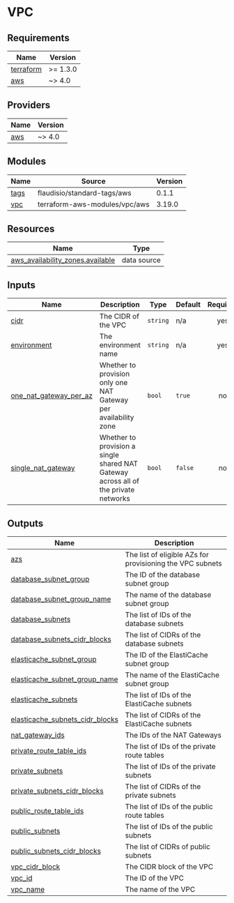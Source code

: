 # VPC

<!-- BEGINNING OF PRE-COMMIT-TERRAFORM DOCS HOOK -->
## Requirements

| Name | Version |
|------|---------|
| <a name="requirement_terraform"></a> [terraform](#requirement\_terraform) | >= 1.3.0 |
| <a name="requirement_aws"></a> [aws](#requirement\_aws) | ~> 4.0 |

## Providers

| Name | Version |
|------|---------|
| <a name="provider_aws"></a> [aws](#provider\_aws) | ~> 4.0 |

## Modules

| Name | Source | Version |
|------|--------|---------|
| <a name="module_tags"></a> [tags](#module\_tags) | flaudisio/standard-tags/aws | 0.1.1 |
| <a name="module_vpc"></a> [vpc](#module\_vpc) | terraform-aws-modules/vpc/aws | 3.19.0 |

## Resources

| Name | Type |
|------|------|
| [aws_availability_zones.available](https://registry.terraform.io/providers/hashicorp/aws/latest/docs/data-sources/availability_zones) | data source |

## Inputs

| Name | Description | Type | Default | Required |
|------|-------------|------|---------|:--------:|
| <a name="input_cidr"></a> [cidr](#input\_cidr) | The CIDR of the VPC | `string` | n/a | yes |
| <a name="input_environment"></a> [environment](#input\_environment) | The environment name | `string` | n/a | yes |
| <a name="input_one_nat_gateway_per_az"></a> [one\_nat\_gateway\_per\_az](#input\_one\_nat\_gateway\_per\_az) | Whether to provision only one NAT Gateway per availability zone | `bool` | `true` | no |
| <a name="input_single_nat_gateway"></a> [single\_nat\_gateway](#input\_single\_nat\_gateway) | Whether to provision a single shared NAT Gateway across all of the private networks | `bool` | `false` | no |

## Outputs

| Name | Description |
|------|-------------|
| <a name="output_azs"></a> [azs](#output\_azs) | The list of eligible AZs for provisioning the VPC subnets |
| <a name="output_database_subnet_group"></a> [database\_subnet\_group](#output\_database\_subnet\_group) | The ID of the database subnet group |
| <a name="output_database_subnet_group_name"></a> [database\_subnet\_group\_name](#output\_database\_subnet\_group\_name) | The name of the database subnet group |
| <a name="output_database_subnets"></a> [database\_subnets](#output\_database\_subnets) | The list of IDs of the database subnets |
| <a name="output_database_subnets_cidr_blocks"></a> [database\_subnets\_cidr\_blocks](#output\_database\_subnets\_cidr\_blocks) | The list of CIDRs of the database subnets |
| <a name="output_elasticache_subnet_group"></a> [elasticache\_subnet\_group](#output\_elasticache\_subnet\_group) | The ID of the ElastiCache subnet group |
| <a name="output_elasticache_subnet_group_name"></a> [elasticache\_subnet\_group\_name](#output\_elasticache\_subnet\_group\_name) | The name of the ElastiCache subnet group |
| <a name="output_elasticache_subnets"></a> [elasticache\_subnets](#output\_elasticache\_subnets) | The list of IDs of the ElastiCache subnets |
| <a name="output_elasticache_subnets_cidr_blocks"></a> [elasticache\_subnets\_cidr\_blocks](#output\_elasticache\_subnets\_cidr\_blocks) | The list of CIDRs of the ElastiCache subnets |
| <a name="output_nat_gateway_ids"></a> [nat\_gateway\_ids](#output\_nat\_gateway\_ids) | The IDs of the NAT Gateways |
| <a name="output_private_route_table_ids"></a> [private\_route\_table\_ids](#output\_private\_route\_table\_ids) | The list of IDs of the private route tables |
| <a name="output_private_subnets"></a> [private\_subnets](#output\_private\_subnets) | The list of IDs of the private subnets |
| <a name="output_private_subnets_cidr_blocks"></a> [private\_subnets\_cidr\_blocks](#output\_private\_subnets\_cidr\_blocks) | The list of CIDRs of the private subnets |
| <a name="output_public_route_table_ids"></a> [public\_route\_table\_ids](#output\_public\_route\_table\_ids) | The list of IDs of the public route tables |
| <a name="output_public_subnets"></a> [public\_subnets](#output\_public\_subnets) | The list of IDs of the public subnets |
| <a name="output_public_subnets_cidr_blocks"></a> [public\_subnets\_cidr\_blocks](#output\_public\_subnets\_cidr\_blocks) | The list of CIDRs of public subnets |
| <a name="output_vpc_cidr_block"></a> [vpc\_cidr\_block](#output\_vpc\_cidr\_block) | The CIDR block of the VPC |
| <a name="output_vpc_id"></a> [vpc\_id](#output\_vpc\_id) | The ID of the VPC |
| <a name="output_vpc_name"></a> [vpc\_name](#output\_vpc\_name) | The name of the VPC |
<!-- END OF PRE-COMMIT-TERRAFORM DOCS HOOK -->
